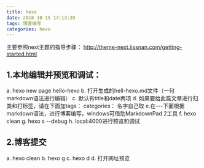```yaml
---
title: hexo
date: 2018-10-15 17:13:39
tags: 博客编写
categories: hexo
---
```

主要参照next主题的指导步骤：
http://theme-next.iissnan.com/getting-started.html

## 1.本地编辑并预览和调试：
a. hexo new page hello-hexo
b. 打开生成的hell-hexo.md文件（一句markdown语法进行编辑）
c. 默认有title和date两项
d. 如果要给此篇文章进行归类和打标签，请在下面加tags： categories： 名字自己取
e.在---下面根据markdown语法，进行博客编写，windows可借助MarkdownPad 2工具
f. hexo clean
g. hexo s --debug
h. local:4000进行预览和调试

## 2.博客提交
a. hexo clean
b. hexo g
c. hexo d
d. 打开网址预览
